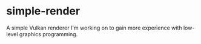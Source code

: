 # simple-render
A simple Vulkan renderer I'm working on to gain more experience with low-level graphics programming.
